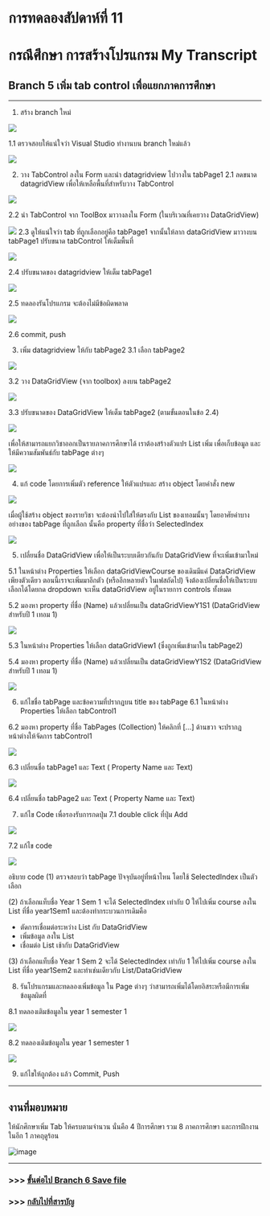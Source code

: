 # การทดลองสัปดาห์ที่ 11 #

# กรณึศึกษา การสร้างโปรแกรม My Transcript #

## Branch 5 เพิ่ม tab control เพื่อแยกภาคการศึกษา ##

---

1. สร้าง branch ใหม่

<p> <img src = "./images/Fig_CaseStudy_29.png">

1.1 ตรวจสอบให้แน่ใจว่า Visual Studio ทำงานบน branch ใหม่แล้ว
<p> <img src = "./images/Fig_CaseStudy_29a.png">


2. วาง TabControl ลงใน Form และนำ datagridview ไปวางใน tabPage1
2.1 ลดขนาด datagridView เพื่อให้เหลือพื้นที่สำหรับวาง TabControl
<p> <img src = "./images/Fig_CaseStudy_30.png">

2.2 นำ TabControl จาก ToolBox มาวางลงใน Form (ในบริเวณที่เคยวาง DataGridView)
<p> <img src = "./images/Fig_CaseStudy_30a.png">
2.3 ดูให้แน่ใจว่า  tab ที่ถูกเลือกอยู่คือ tabPage1 จากนั้นให้ลาก dataGridView มาวางบน  tabPage1 ปรับขนาด tabControl ให้เต็มพื้นที่
<p> <img src = "./images/Fig_CaseStudy_30b.png">

2.4 ปรับขนาดของ datagridview  ให้เต็ม tabPage1
<p> <img src = "./images/Fig_CaseStudy_30c.png">


2.5 ทดลองรันโปรแกรม จะต้องไม่มีข้อผิดพลาด 
<p> <img src = "./images/Fig_CaseStudy_31.png">

2.6 commit, push


3. เพิ่ม datagridview ให้กับ tabPage2
3.1 เลือก tabPage2
<p> <img src = "./images/Fig_CaseStudy_32.png">

3.2 วาง DataGridView (จาก toolbox) ลงบน tabPage2
<p> <img src = "./images/Fig_CaseStudy_32a.png">

3.3 ปรับขนาดของ DataGridView ให้เต็ม tabPage2 (ตามขั้นตอนในข้อ 2.4)
<p> <img src = "./images/Fig_CaseStudy_32b.png">


เพื่อให้สามารถแยกวิชาออกเป็นรายภาคการศึกษาได้ เราต้องสร้างตัวแปร List เพิ่ม เพื่อเก็บข้อมูล และให้มีความสัมพันธ์กับ  tabPage ต่างๆ


<p> <img src = "./images/Fig_CaseStudy_33.png">

4. แก้ code โดยการเพิ่มตัว reference ให้ตัวแปรและ สร้าง object โดยคำสั่ง new

<p> <img src = "./images/Fig_CaseStudy_34.png">

เมื่อผู้ใช้สร้าง object ของรายวิชา จะต้องนำไปใส่ให้ตรงกับ List ของเทอมนั้นๆ โดยอาศัยค่าบางอย่างของ tabPage ที่ถูกเลือก นั้นคือ property ที่ชื่อว่า SelectedIndex

<p> <img src = "./images/Fig_CaseStudy_35.png">


5. เปลี่ยนชื่อ DataGridView เพื่อให้เป็นระบบเดียวกันกับ DataGridView ที่จะเพิ่มเข้ามาใหม่




5.1 ในหน้าต่าง Properties ให้เลือก dataGridViewCourse ของเดิมมีแค่ DataGridView เพียงตัวเดียว ตอนนี้เราจะเพิ่มมาอีกตัว (หรืออีกหลายตัว ในเฟสถัดไป) จึงต้องเปลี่ยนชื่อให้เป็นระบบ เลือกได้โดยกด dropdown จะเห็น dataGridView อยู่ในรายการ controls ทั้งหมด

5.2  มองหา property ที่ชื่อ (Name) แล้วเปลี่ยนเป็น dataGridViewY1S1 (DataGridView สำหรับปี 1 เทอม 1)
<p> <img src = "./images/Fig_CaseStudy_36.png">

5.3 ในหน้าต่าง Properties ให้เลือก dataGridView1 (ซึ่งถูกเพิ่มเข้ามาใน tabPage2)

5.4  มองหา property ที่ชื่อ (Name) แล้วเปลี่ยนเป็น dataGridViewY1S2 (DataGridView สำหรับปี 1 เทอม 1)
<p> <img src = "./images/Fig_CaseStudy_37.png">


6. แก้ไขชื่อ tabPage และข้อความที่ปรากฏบน title ของ tabPage 
6.1  ในหน้าต่าง Properties ให้เลือก  tabControl1

6.2 มองหา property ที่ชื่อ TabPages  (Collection) ให้คลิกที่ [...] ด้านขวา จะปรากฏหน้าต่างให้จัดการ  tabControl1
<p> <img src = "./images/Fig_CaseStudy_38.png">

6.3 เปลี่ยนชื่อ tabPage1 และ Text  ( Property Name และ Text) 

<p> <img src = "./images/Fig_CaseStudy_39.png">

6.4 เปลี่ยนชื่อ tabPage2 และ Text  ( Property Name และ Text)



7. แก้ไข Code เพื่อรองรับการกดปุ่ม
7.1 double click ที่ปุ่ม Add
<p> <img src = "./images/Fig_CaseStudy_40.png">

7.2 แก้ไข code
<p> <img src = "./images/Fig_CaseStudy_41.png">

อธิบาย code
(1)
ตรวจสอบว่า tabPage ปัจจุบันอยู่ที่หน้าไหน โดยใช้ SelectedIndex เป็นตัวเลือก


(2) ถ้าเลือกแท็บชื่อ Year 1 Sem 1  จะได้ SelectedIndex เท่ากับ 0 ให้ไปเพิ่ม course ลงใน List ที่ชื่อ year1Sem1 และต้องทำกระบวนการเดิมคือ 

- ตัดการเชื่อมต่อระหว่าง List กับ DataGridView
- เพิ่มข้อมูล ลงใน List
- เชื่อมต่อ List เช้ากับ DataGridView


(3) ถ้าเลือกแท็บชื่อ Year 1 Sem 2  จะได้ SelectedIndex เท่ากับ 1 ให้ไปเพิ่ม course ลงใน List ที่ชื่อ year1Sem2 และทำเช่นเดียวกับ List/DataGridView 




8. รันโปรแกรมและทดลองเพิ่มข้อมูล ใน Page ต่างๆ ว่าสามารถเพิ่มได้โดยอิสระหรือมีการเพิ่มข้อมูลผิดที่

8.1 ทดลองเติมข้อมูลใน year 1 semester 1
<p> <img src = "./images/Fig_CaseStudy_42.png">

8.2 ทดลองเติมข้อมูลใน year 1 semester 1
<p> <img src = "./images/Fig_CaseStudy_43.png">

9.  แก้ไขให้ถูกต้อง แล้ว  Commit, Push

--- 
## งานที่มอบหมาย

ให้นักศึกษาเพิ่ม Tab ให้ครบตามจำนวน นั่นคือ 4 ปีการศึกษา รวม 8 ภาคการศึกษา และการฝึกงานในอีก 1 ภาคฤดูร้อน
  
  ![image](https://user-images.githubusercontent.com/92082676/145672570-7fde5507-ae19-46cb-941f-586ab7fee577.png)

---

### >>> [ขั้นต่อไป Branch 6 Save file  ](./Week_11_CaseStudy_MyTranscript_Branch6.md) ###

### >>> [กลับไปที่สารบัญ](./Week_11_CaseStudy_MyTranscript_Inrto.md) ###





